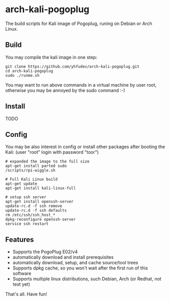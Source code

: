 arch-kali-pogoplug
==================

The build scripts for Kali image of Pogoplug,
runing on Debian or Arch Linux.


Build
-----

You may compile the kali image in one step:

    git clone https://github.com/yhfudev/arch-kali-pogoplug.git
    cd arch-kali-pogoplug
    sudo ./runme.sh

You may want to run above commands in a virtual machine by user root,
otherwise you may be annoyed by the sudo command :-)

Install
-------
TODO

Config
------
You may be also interest in config or install other packages after booting the Kali:
(user "root" login with password "toor")

    # expanded the image to the full size
    apt-get install parted sudo
    /scripts/rpi-wiggle.sh
    
    # Full Kali Linux build
    apt-get update
    apt-get install kali-linux-full
    
    # setup ssh server
    apt-get install openssh-server
    update-rc.d -f ssh remove
    update-rc.d -f ssh defaults
    rm /etc/ssh/ssh_host_*
    dpkg-reconfigure openssh-server
    service ssh restart

Features
--------

* Supports the PogoPlug E02/v4
* automatically download and install prerequisites
* automatically download, setup, and cache source/tool trees
* Supports dpkg cache, so you won't wait after the first run of this software
* Supports multiple linux distributions, such Debian, Arch (or Redhat, not test yet)

That's all. Have fun!
